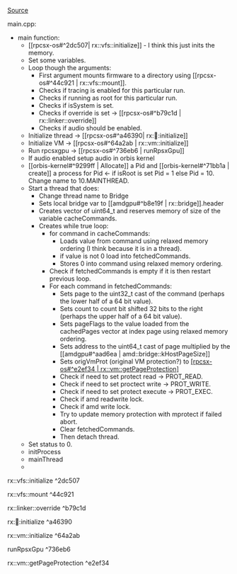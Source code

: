 [Source](https://github.com/RPCSX/rpcsx/tree/master/rpcsx-os)

main.cpp:
* main function:
	* [[rpcsx-os#^2dc507| rx::vfs::initialize]] - I think this just inits the memory.
	* Set some variables.
	* Loop though the arguments:
		* First argument mounts firmware to a directory using [[rpcsx-os#^44c921 | rx::vfs::mount]].
		* Checks if tracing is enabled for this particular run.
		* Checks if running as root for this particular run.
		* Checks if isSystem is set.
		* Checks if override is set -> [[rpcsx-os#^b79c1d | rx::linker::override]]
		* Checks if audio should be enabled.
	* Initialize thread -> [[rpcsx-os#^a46390| rx::thread::initialize]]
	* Initialize VM -> [[rpcsx-os#^64a2ab | rx::vm::initialize]]
	* Run rpcsxgpu -> [[rpcsx-os#^736eb6 | runRpsxGpu]]
	* If audio enabled setup audio in orbis kernel
	* [[orbis-kernel#^9299ff | Allocate]] a Pid and [[orbis-kernel#^71bb1a | create]] a process for Pid <- if isRoot is set Pid = 1 else Pid = 10. Change name to 10.MAINTHREAD.
	* Start a thread that does:
		* Change thread name to Bridge
		* Sets local bridge var to [[amdgpu#^b8e19f | rx::bridge]].header
		* Creates vector of uint64_t and reserves memory of size of the variable cacheCommands.
		* Creates while true loop:
			* for command in cacheCommands:
				* Loads value from command using relaxed memory ordering (I think because it is in a thread).
				* if value is not 0 load into fetchedCommands.
				* Stores 0 into command using relaxed memory ordering.
			* Check if fetchedCommands is empty if it is then restart previous loop.
			* For each command in fetchedCommands:
				* Sets page to the uint32_t cast of the command (perhaps the lower half of a 64 bit value).
				* Sets count to count bit shifted 32 bits to the right (perhaps the upper half of a 64 bit value).
				* Sets pageFlags to the value loaded from the cachedPages vector at index page using relaxed memory ordering.
				* Sets address to the uint64_t cast of page multiplied by the [[amdgpu#^aad6ea | amd::bridge::kHostPageSize]]
				* Sets origVmProt (original VM protection?) to [[rpcsx-os#^e2ef34 | rx::vm::getPageProtection]](address)
				* Check if need to set protect read -> PROT_READ.
				* Check if need to set proctect write -> PROT_WRITE.
				* Check if need to set protect execute -> PROT_EXEC.
				* Check if amd readwrite lock.
				* Check if amd write lock.
				* Try to update memory protection with mprotect if failed abort.
				* Clear fetchedCommands.
				* Then detach thread.
	* Set status to 0.
	* initProcess
	* mainThread
	* 



rx::vfs::initialize ^2dc507

rx::vfs::mount ^44c921

rx::linker::override ^b79c1d

rx::thread::initialize ^a46390

rx::vm::initialize ^64a2ab

runRpsxGpu ^736eb6

rx::vm::getPageProtection ^e2ef34